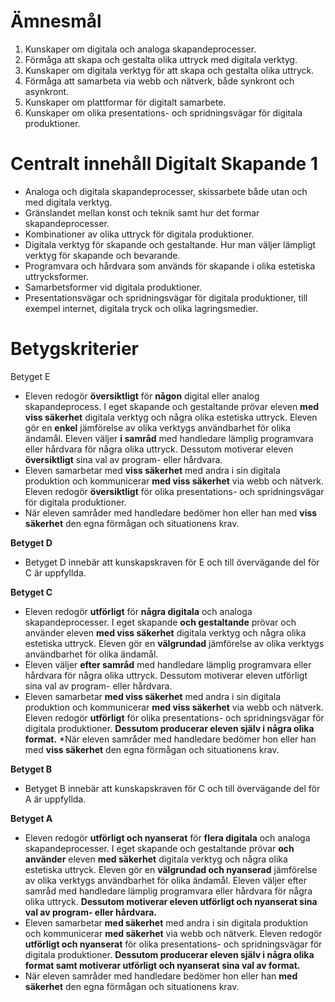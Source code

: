 # Ämnesmål

1. Kunskaper om digitala och analoga skapandeprocesser.
2. Förmåga att skapa och gestalta olika uttryck med digitala verktyg.
3. Kunskaper om digitala verktyg för att skapa och gestalta olika uttryck.
4. Förmåga att samarbeta via webb och nätverk, både synkront och asynkront.
5. Kunskaper om plattformar för digitalt samarbete.
6. Kunskaper om olika presentations- och spridningsvägar för digitala produktioner.

# Centralt innehåll Digitalt Skapande 1

* Analoga och digitala skapandeprocesser, skissarbete både utan och med digitala verktyg.
* Gränslandet mellan konst och teknik samt hur det formar skapandeprocesser.
* Kombinationer av olika uttryck för digitala produktioner.
* Digitala verktyg för skapande och gestaltande. Hur man väljer lämpligt verktyg för skapande
och bevarande.
* Programvara och hårdvara som används för skapande i olika estetiska uttrycksformer.
* Samarbetsformer vid digitala produktioner.
* Presentationsvägar och spridningsvägar för digitala produktioner, till exempel internet, digitala
tryck och olika lagringsmedier.

# Betygskriterier

Betyget E
* Eleven redogör **översiktligt** för **någon** digital eller analog skapandeprocess. I eget skapande och
gestaltande prövar eleven **med viss säkerhet** digitala verktyg och några olika estetiska uttryck. Eleven
gör en **enkel** jämförelse av olika verktygs användbarhet för olika ändamål. Eleven väljer **i samråd** med
handledare lämplig programvara eller hårdvara för några olika uttryck. Dessutom motiverar eleven
**översiktligt** sina val av program- eller hårdvara.
* Eleven samarbetar med **viss säkerhet** med andra i sin digitala produktion och kommunicerar **med viss
säkerhet** via webb och nätverk. Eleven redogör **översiktligt** för olika presentations- och
spridningsvägar för digitala produktioner.
* När eleven samråder med handledare bedömer hon eller han med **viss säkerhet** den egna förmågan
och situationens krav.

**Betyget D**

* Betyget D innebär att kunskapskraven för E och till övervägande del för C är uppfyllda.

**Betyget C**

* Eleven redogör **utförligt** för **några digitala** och analoga skapandeprocesser. I eget skapande **och
gestaltande** prövar och använder eleven **med viss säkerhet** digitala verktyg och några olika estetiska
uttryck. Eleven gör en **välgrundad** jämförelse av olika verktygs användbarhet för olika ändamål. 
* Eleven väljer **efter samråd** med handledare lämplig programvara eller hårdvara för några olika
uttryck. Dessutom motiverar eleven utförligt sina val av program- eller hårdvara.
* Eleven samarbetar **med viss säkerhet** med andra i sin digitala produktion och kommunicerar **med viss
säkerhet** via webb och nätverk. Eleven redogör **utförligt** för olika presentations- och spridningsvägar
för digitala produktioner. **Dessutom producerar eleven själv i några olika format.**
*När eleven samråder med handledare bedömer hon eller han med **viss säkerhet** den egna förmågan
och situationens krav.

**Betyget B**

* Betyget B innebär att kunskapskraven för C och till övervägande del för A är uppfyllda.

**Betyget A**

* Eleven redogör **utförligt och nyanserat** för **flera digitala** och analoga skapandeprocesser. I eget
skapande och gestaltande prövar **och använder** eleven **med säkerhet** digitala verktyg och några olika
estetiska uttryck. Eleven gör en **välgrundad och nyanserad** jämförelse av olika verktygs användbarhet
för olika ändamål. Eleven väljer efter samråd med handledare lämplig programvara eller hårdvara för
några olika uttryck. **Dessutom motiverar eleven utförligt och nyanserat sina val av program- eller
hårdvara.**
* Eleven samarbetar **med säkerhet** med andra i sin digitala produktion och kommunicerar **med
säkerhet** via webb och nätverk. Eleven redogör **utförligt och nyanserat** för olika presentations- och
spridningsvägar för digitala produktioner. **Dessutom producerar eleven själv i några olika format samt
motiverar utförligt och nyanserat sina val av format.**
* När eleven samråder med handledare bedömer hon eller han **med säkerhet** den egna förmågan och
situationens krav.

